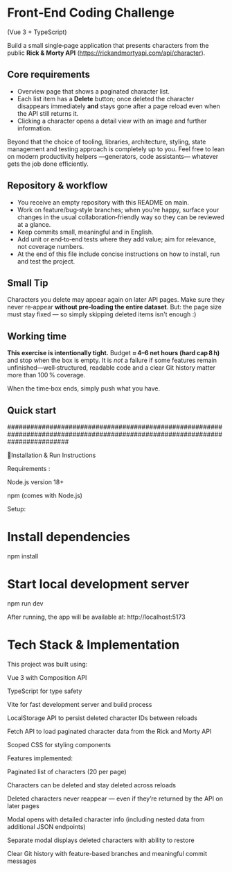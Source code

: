 # Front‑End Coding Challenge

(Vue 3 + TypeScript)

Build a small single‑page application that presents characters from the public **Rick & Morty API** (https://rickandmortyapi.com/api/character).

## Core requirements

- Overview page that shows a paginated character list.
- Each list item has a **Delete** button; once deleted the character disappears immediately **and** stays gone after a page reload even when the API still returns it.
- Clicking a character opens a detail view with an image and further information.

Beyond that the choice of tooling, libraries, architecture, styling, state management and testing approach is completely up to you. Feel free to lean on modern productivity helpers —generators, code assistants— whatever gets the job done efficiently.

## Repository & workflow

- You receive an empty repository with this README on main.
- Work on feature/bug‑style branches; when you're happy, surface your changes in the usual collaboration‑friendly way so they can be reviewed at a glance.
- Keep commits small, meaningful and in English.
- Add unit or end‑to‑end tests where they add value; aim for relevance, not coverage numbers.
- At the end of this file include concise instructions on how to install, run and test the project.

## Small Tip

Characters you delete may appear again on later API pages. Make sure they never re‑appear **without pre‑loading the entire dataset**. But: the page size must stay fixed — so simply skipping deleted items isn't enough :)

## Working time

**This exercise is intentionally tight.** Budget **≈ 4–6 net hours (hard cap 8 h)** and stop when the box is empty. It is *not* a failure if some features remain unfinished—well‑structured, readable code and a clear Git history matter more than 100 % coverage.

When the time‑box ends, simply push what you have.

## Quick start


################################################################################################################################



🧩Installation & Run Instructions

Requirements :

Node.js version 18+

npm (comes with Node.js)

Setup:

# Install dependencies
npm install

# Start local development server
npm run dev

After running, the app will be available at: http://localhost:5173

# Tech Stack & Implementation

This project was built using:


Vue 3 with Composition API

TypeScript for type safety

Vite for fast development server and build process

LocalStorage API to persist deleted character IDs between reloads

Fetch API to load paginated character data from the Rick and Morty API

Scoped CSS for styling components



Features implemented:


Paginated list of characters (20 per page)

Characters can be deleted and stay deleted across reloads

Deleted characters never reappear — even if they’re returned by the API on later pages

Modal opens with detailed character info (including nested data from additional JSON endpoints)

Separate modal displays deleted characters with ability to restore

Clear Git history with feature-based branches and meaningful commit messages



